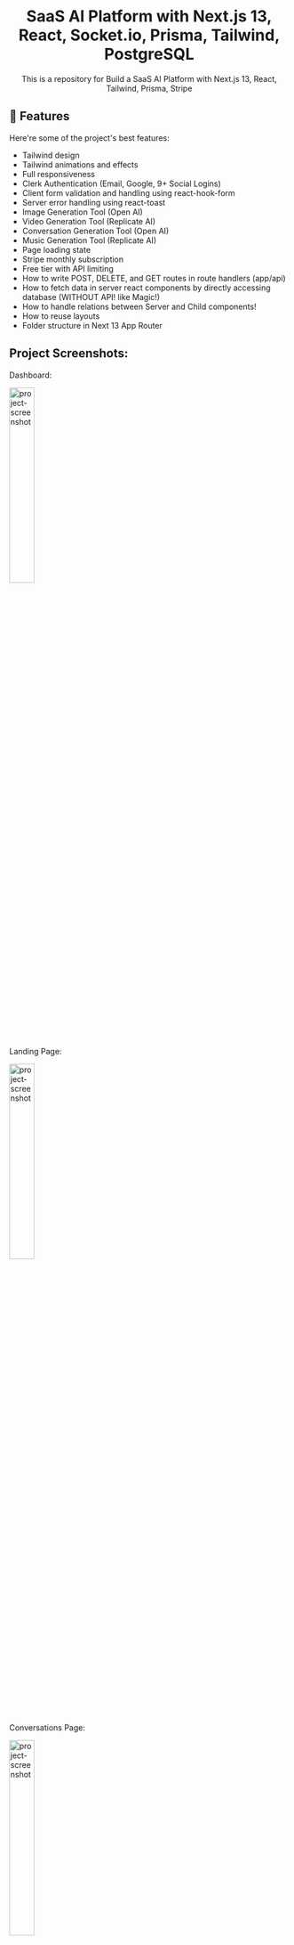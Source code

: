 <h1 align="center" id="title">SaaS AI Platform with Next.js 13, React, Socket.io, Prisma, Tailwind, PostgreSQL</h1>

<p></p>
<p align="center" id="description">This is a repository for Build a SaaS AI Platform with Next.js 13, React, Tailwind, Prisma, Stripe</p>

  
<h2>🧐 Features</h2>

Here're some of the project's best features:

*   Tailwind design
*   Tailwind animations and effects
*   Full responsiveness
*   Clerk Authentication (Email, Google, 9+ Social Logins)
*   Client form validation and handling using react-hook-form
*   Server error handling using react-toast
*   Image Generation Tool (Open AI)
*   Video Generation Tool (Replicate AI)
*   Conversation Generation Tool (Open AI)
*   Music Generation Tool (Replicate AI)
*   Page loading state
*   Stripe monthly subscription
*   Free tier with API limiting
*   How to write POST, DELETE, and GET routes in route handlers (app/api)
*   How to fetch data in server react components by directly accessing database (WITHOUT API! like Magic!)
*   How to handle relations between Server and Child components!
*   How to reuse layouts
*   Folder structure in Next 13 App Router


<h2>Project Screenshots:</h2>
<p>Dashboard:</p> 
 <img src="https://drive.google.com/file/d/1bw2rk7bEHNncSUkhrbiEM2bcSRTRe-zq/view?usp=drive_link" alt="project-screenshot" width="30%" height="30%/">
<p></p>

<p>Landing Page:</p> 
 <img src="https://drive.google.com/file/d/1PWEOiFq0_tpBM663pmv3rue3SNDRmZmb/view?usp=drive_link" alt="project-screenshot" width="30%" height="30%/">
<p></p>

<p>Conversations Page:</p> 
 <img src="https://drive.google.com/file/d/158D9AVLpX0mTyWRbb3JZynXAtvXcZuu1/view?usp=drive_link" alt="project-screenshot" width="30%" height="30%/">
<p></p>
<p>Image Generation Page:</p> 
 <img src="https://drive.google.com/file/d/1D2lTP00Ir0891eQryHM9LhBZWXfgtdU_/view?usp=drive_link" alt="project-screenshot" width="30%" height="30%/">
<p></p>
<p>Video Generation Page:</p> 
 <img src="https://drive.google.com/file/d/1vsox-YRAAFkL3v2u9IvKomc4XziUsEUB/view?usp=drive_link" alt="project-screenshot" width="30%" height="30%/">
<p></p>
<p>Music Generation Page:</p> 
 <img src="https://drive.google.com/file/d/1B3QaASv9dJTEgtWVdMg-PCK7dWwsZ6k5/view?usp=drive_link" alt="project-screenshot" width="30%" height="30%/">
<p></p>
<p>Code Generation Page:</p> 
 <img src="https://drive.google.com/file/d/1muelcnifkbfQ16EPyHvrw4G_Xy7xVpUM/view?usp=drive_link" alt="project-screenshot" width="30%" height="30%/">
<p></p>

<p>Pro Plan Page:</p> 
 <img src="https://drive.google.com/file/d/1Sj7Sm3EtnzR_p5ZzEEqOHLKdkAM3OXzI/view?usp=drive_link" alt="project-screenshot" width="30%" height="30%/">
<p></p>


<p></p>
<h2>🛠️ Installation Steps:</h2>
<p></p>
<p>1. Cloning the repository</p>

```
git clone https://github.com/tanvikhadpe/Saas-AI-Platform.git
```
<p></p>
<p>2. Install packages</p>

```
npm i
```
<p></p>
<p>3. Setup .env file</p>

```
NEXT_PUBLIC_CLERK_PUBLISHABLE_KEY=
CLERK_SECRET_KEY=
NEXT_PUBLIC_CLERK_SIGN_IN_URL=/sign-in
NEXT_PUBLIC_CLERK_SIGN_UP_URL=/sign-up
NEXT_PUBLIC_CLERK_AFTER_SIGN_IN_URL=/dashboard
NEXT_PUBLIC_CLERK_AFTER_SIGN_UP_URL=/dashboard
OPENAI_API_KEY=
REPLICATE_API_TOKEN=
DATABASE_URL=
STRIPE_API_KEY=
STRIPE_WEBHOOK_SECRET=
NEXT_PUBLIC_APP_URL="http://localhost:3000"
```
<p></p>
<p>4. Setup Prisma</p>

```
npx prisma generate
```
```
npx prisma db push
```
<p></p>
<p>5. Running the app</p>

```
npm run dev
```

  <p></p>
  
<h2>💻 Built with</h2>
<p></p>
Technologies used in the project:

*   NextJS
*   React
*   PostgreSQL
*   Prisma
*   Tailwind
*   OpenAI
*   Replicate AI



Features:



### Prerequisites

**Node version 18.x.x**


